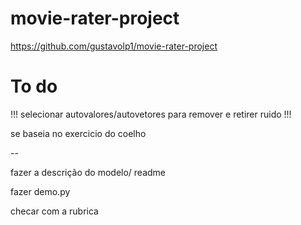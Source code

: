 # movie-rater-project

https://github.com/gustavolp1/movie-rater-project

# To do

!!! selecionar autovalores/autovetores para remover e retirer ruido !!!

se baseia no exercicio do coelho

--  

fazer a descrição do modelo/ readme

fazer demo.py

checar com a rubrica